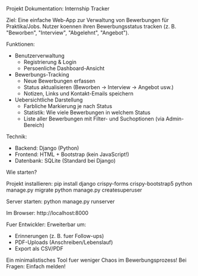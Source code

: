 Projekt Dokumentation: Internship Tracker

Ziel:
Eine einfache Web-App zur Verwaltung von Bewerbungen für Praktika/Jobs.
Nutzer koennen ihren Bewerbungsstatus tracken (z. B. "Beworben", "Interview", "Abgelehnt", "Angebot").

Funktionen:
- Benutzerverwaltung
  - Registrierung & Login
  - Persoenliche Dashboard-Ansicht
- Bewerbungs-Tracking
  - Neue Bewerbungen erfassen
  - Status aktualisieren (Beworben -> Interview -> Angebot usw.)
  - Notizen, Links und Kontakt-Emails speichern
- Uebersichtliche Darstellung
  - Farbliche Markierung je nach Status
  - Statistik: Wie viele Bewerbungen in welchem Status
  - Liste aller Bewerbungen mit Filter- und Suchoptionen (via Admin-Bereich)

Technik:
- Backend: Django (Python)
- Frontend: HTML + Bootstrap (kein JavaScript!)
- Datenbank: SQLite (Standard bei Django)

Wie starten?

Projekt installieren:
pip install django crispy-forms crispy-bootstrap5
python manage.py migrate
python manage.py createsuperuser

Server starten:
python manage.py runserver

Im Browser: http://localhost:8000

Fuer Entwickler:
Erweiterbar um:
- Erinnerungen (z. B. fuer Follow-ups)
- PDF-Uploads (Anschreiben/Lebenslauf)
- Export als CSV/PDF

Ein minimalistisches Tool fuer weniger Chaos im Bewerbungsprozess!
Bei Fragen: Einfach melden!
